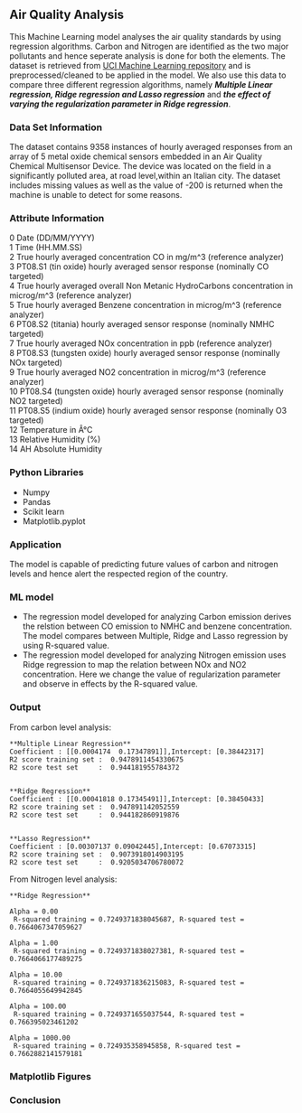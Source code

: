 ## Air Quality Analysis

This Machine Learning model analyses the air quality standards by using regression algorithms. Carbon and Nitrogen are identified as the two major pollutants and hence seperate analysis is done for both the elements. The dataset is retrieved from [UCI Machine Learning repository](https://archive.ics.uci.edu/ml/index.php) and is preprocessed/cleaned to be applied in the model. We also use this data to compare three different regression algorithms, namely ***Multiple Linear regression, Ridge regression and Lasso regression*** and ***the effect of varying the regularization parameter in Ridge regression***.

### Data Set Information
The dataset contains 9358 instances of hourly averaged responses from an array of 5 metal oxide chemical sensors embedded in an Air Quality Chemical Multisensor Device. The device was located on the field in a significantly polluted area, at road level,within an Italian city. The dataset includes missing values as well as the value of -200 is returned when the machine is unable to detect for some reasons. 

### Attribute Information 
0 Date (DD/MM/YYYY)  
1 Time (HH.MM.SS)  
2 True hourly averaged concentration CO in mg/m^3 (reference analyzer)  
3 PT08.S1 (tin oxide) hourly averaged sensor response (nominally CO targeted)  
4 True hourly averaged overall Non Metanic HydroCarbons concentration in microg/m^3 (reference analyzer)  
5 True hourly averaged Benzene concentration in microg/m^3 (reference analyzer)  
6 PT08.S2 (titania) hourly averaged sensor response (nominally NMHC targeted)  
7 True hourly averaged NOx concentration in ppb (reference analyzer)  
8 PT08.S3 (tungsten oxide) hourly averaged sensor response (nominally NOx targeted)  
9 True hourly averaged NO2 concentration in microg/m^3 (reference analyzer)  
10 PT08.S4 (tungsten oxide) hourly averaged sensor response (nominally NO2 targeted)  
11 PT08.S5 (indium oxide) hourly averaged sensor response (nominally O3 targeted)  
12 Temperature in Â°C  
13 Relative Humidity (%)  
14 AH Absolute Humidity  

### Python Libraries
* Numpy 
* Pandas
* Scikit learn
* Matplotlib.pyplot

### Application
The model is capable of predicting future values of carbon and nitrogen levels and hence alert the respected region of the country. 

### ML model
* The regression model developed for analyzing Carbon emission derives the relstion between CO emission to NMHC and benzene concentration. The model compares between Multiple, Ridge and Lasso regression by using R-squared value.
* The regression model developed for analyzing Nitrogen emission uses Ridge regression to map the relation between NOx and NO2 concentration. Here we change the value of regularization parameter and observe in effects by the R-squared value.

### Output
From carbon level analysis:
```
**Multiple Linear Regression**
Coefficient : [[0.0004174  0.17347891]],Intercept: [0.38442317]
R2 score training set :  0.9478911454330675
R2 score test set     :  0.944181955784372 


**Ridge Regression**
Coefficient : [[0.00041818 0.17345491]],Intercept: [0.38450433]
R2 score training set :  0.947891142052559
R2 score test set     :  0.944182860919876 


**Lasso Regression**
Coefficient : [0.00307137 0.09042445],Intercept: [0.67073315]
R2 score training set :  0.9073918014903195
R2 score test set     :  0.9205034706780072 
```
From Nitrogen level analysis:
```
**Ridge Regression**

Alpha = 0.00
 R-squared training = 0.7249371838045687, R-squared test = 0.7664067347059627

Alpha = 1.00
 R-squared training = 0.7249371838027381, R-squared test = 0.7664066177489275

Alpha = 10.00
 R-squared training = 0.7249371836215083, R-squared test = 0.7664055649942845

Alpha = 100.00
 R-squared training = 0.7249371655037544, R-squared test = 0.766395023461202

Alpha = 1000.00
 R-squared training = 0.724935358945858, R-squared test = 0.7662882141579181
 ```
 
 ### Matplotlib Figures
 
 ### Conclusion
